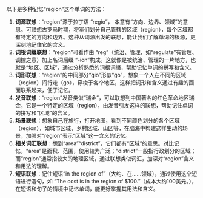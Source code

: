 以下是多种记忆“region”这个单词的方法：
1. **词源联想**：“region”源于拉丁语 “regio”， 本意有“方向、边界、领域”的意思。可联想古罗马时期，将军们划分自己管辖的区域（region），每个区域都有特定的方向和边界。这种从词源出发的联想，能让我们了解单词的根源，更深刻地记住它的含义。
2. **词根词缀联想**：“region”可看作由 “reg”（统治、管理，如“regulate”有管理、调控之意）加上名词后缀 “-ion”构成。这就像是被统治、管理的一片地方，也就是“地区、区域”，通过分析熟悉的词根词缀，帮助记忆单词的拼写和含义。
3. **词形联想**：“region”的中间部分“gio”形似“go”，想象一个人在不同的区域（region）间行走（go），穿梭于各个地区，这样把词形和含义通过有趣的画面联系起来，便于记忆。
4. **发音联想**：“region”发音类似“瑞金”，可以联想到中国著名的红色革命地区瑞金，它是一个特定的区域（region），由发音引发这样的联想，帮助记住单词的拼写和“区域”的含义。
5. **场景联想**：想象自己在旅行，打开地图，看到不同颜色划分的各个区域（region），如城市区域、乡村区域、山区等，在脑海中构建这样生动的场景，加强对“region”表示“区域”这一含义的记忆。
6. **相关词汇联想**：想到“area”“district”，它们都有“区域”的意思。对比记忆，“area”是面积、范围，使用较为广泛；“district”一般指行政划分的区域；而“region”通常指较大的地理区域，通过联想类似词汇，加深对“region”含义和用法的理解。
7. **短语联想**：记住短语“in the region of”（大约、在……领域），通过使用这个短语进行造句，如 “The cost is in the region of $100.”（成本大约100美元。），在短语和句子的情境中记忆单词，能更好掌握其用法和含义。 